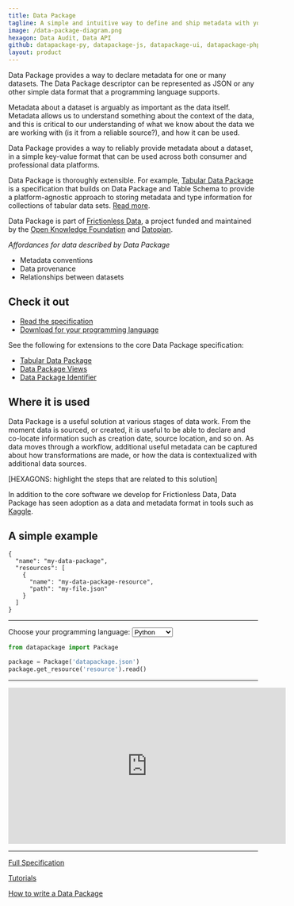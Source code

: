 ```yaml
---
title: Data Package
tagline: A simple and intuitive way to define and ship metadata with your data that works with your existing tools.
image: /data-package-diagram.png
hexagon: Data Audit, Data API
github: datapackage-py, datapackage-js, datapackage-ui, datapackage-php, datapackage-r, datapackage-rb, datapackage-java, DataPackage.jl, datapackage-go, datapackage-clj
layout: product
---
```


Data Package provides a way to declare metadata for one or many datasets. The Data Package descriptor can be represented as JSON or any other simple data format that a programming language supports.
 
Metadata about a dataset is arguably as important as the data itself. Metadata allows us to understand something about the context of the data, and this is critical to our understanding of what we know about the data we are working with (is it from a reliable source?), and how it can be used.
 
Data Package provides a way to reliably provide metadata about a dataset, in a simple key-value format that can be used across both consumer and professional data platforms.
 
Data Package is thoroughly extensible. For example, [Tabular Data Package](https://frictionlessdata.io/specs/tabular-data-package/) is a specification that builds on Data Package and Table Schema to provide a platform-agnostic approach to storing metadata and type information for collections of tabular data sets. [Read more](https://frictionlessdata.io/specs/tabular-data-package/).
 
Data Package is part of [Frictionless Data](https://frictionlessdata.io), a project funded and maintained by the [Open Knowledge Foundation](https://okfn.org) and [Datopian](https://datopian.com).
 
*Affordances for data described by Data Package*
 
- Metadata conventions
- Data provenance
- Relationships between datasets
 
## Check it out
 
- [Read the specification](https://frictionlessdata.io/specs/data-package/)
- [Download for your programming language](https://github.com/frictionlessdata?utf8=✓&q=datapackage&type=&language=)
 
See the following for extensions to the core Data Package specification:
 
- [Tabular Data Package](https://frictionlessdata.io/specs/tabular-data-package/)
- [Data Package Views](https://frictionlessdata.io/specs/views/)
- [Data Package Identifier](https://frictionlessdata.io/specs/data-package-identifier/)
 
## Where it is used
 
Data Package is a useful solution at various stages of data work. From the moment data is sourced, or created, it is useful to be able to declare and co-locate information such as creation date, source location, and so on. As data moves through a workflow, additional useful metadata can be captured about how transformations are made, or how the data is contextualized with additional data sources.
 
[HEXAGONS: highlight the steps that are related to this solution]
 
In addition to the core software we develop for Frictionless Data, Data Package has seen adoption as a data and metadata format in tools such as [Kaggle](https://www.kaggle.com/docs/api).
 
## A simple example
 
```
{
  "name": "my-data-package",
  "resources": [
    {
      "name": "my-data-package-resource",
      "path": "my-file.json"
    }
  ]
}
```

---

<label for="data-package-language">Choose your programming language:</label>
<select id="data-package-language">
	<option value="clojure">Clojure</option>
	<option value="go">Go</option>
	<option value="java">Java</option>
	<option value="javascript">Javascript</option>
	<option value="julia">Julia</option>
	<option value="matlab">MATLAB</option>
	<option value="php">PHP</option>
	<option value="python" selected>Python</option>
	<option value="r">R</option>
	<option value="ruby">Ruby</option>
</select>

```python
from datapackage import Package

package = Package('datapackage.json')
package.get_resource('resource').read()
```

---

<iframe width="560" height="315" src="https://www.youtube.com/embed/lWHKVXxuci0" frameborder="0" allow="accelerometer; autoplay; encrypted-media; gyroscope; picture-in-picture" allowfullscreen></iframe>

---

[Full Specification](/specs/data-package)

[Tutorials](/blog/data-package)

[How to write a Data Package](/blog/2018-03-07-well-packaged-datasets)
